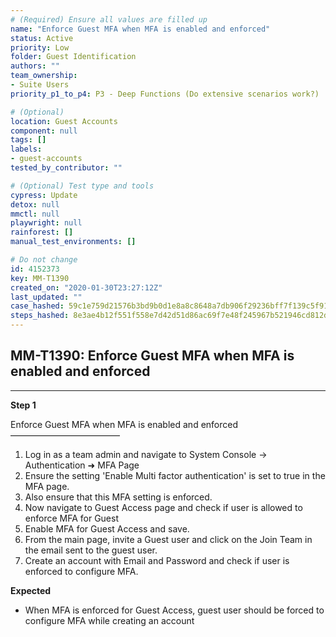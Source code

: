 ```yaml
---
# (Required) Ensure all values are filled up
name: "Enforce Guest MFA when MFA is enabled and enforced"
status: Active
priority: Low
folder: Guest Identification
authors: ""
team_ownership:
- Suite Users
priority_p1_to_p4: P3 - Deep Functions (Do extensive scenarios work?)

# (Optional)
location: Guest Accounts
component: null
tags: []
labels:
- guest-accounts
tested_by_contributor: ""

# (Optional) Test type and tools
cypress: Update
detox: null
mmctl: null
playwright: null
rainforest: []
manual_test_environments: []

# Do not change
id: 4152373
key: MM-T1390
created_on: "2020-01-30T23:27:12Z"
last_updated: ""
case_hashed: 59c1e759d21576b3bd9b0d1e8a8c8648a7db906f29236bff7f139c5f9106fdfb9982fbfeeb37247b43bec1657abc51d2
steps_hashed: 8e3ae4b12f551f558e7d42d51d86ac69f7e48f245967b521946cd812d49af36a0f7f334fd09e9f83e271c5b6c18a2537
---
```


<!-- (Auto-generated) Based on frontmatter's "key" and "name" -->

## MM-T1390: Enforce Guest MFA when MFA is enabled and enforced

---

**Step 1**

Enforce Guest MFA when MFA is enabled and enforced\
–––––––––––––––––––––––––

1. Log in as a team admin and navigate to System Console -> Authentication ➜ MFA Page
2. Ensure the setting 'Enable Multi factor authentication' is set to true in the MFA page.
3. Also ensure that this MFA setting is enforced.
4. Now navigate to Guest Access page and check if user is allowed to enforce MFA for Guest
5. Enable MFA for Guest Access and save.
6. From the main page, invite a Guest user and click on the Join Team in the email sent to the guest user.
7. Create an account with Email and Password and check if user is enforced to configure MFA.

**Expected**

- When MFA is enforced for Guest Access, guest user should be forced to configure MFA while creating an account

